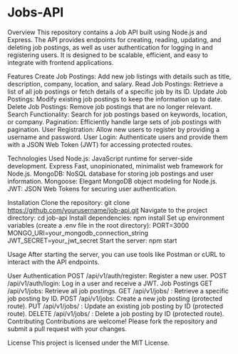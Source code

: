 # Jobs-API
 Overview
This repository contains a Job API built using Node.js and Express. The API provides endpoints for creating, reading, updating, and deleting job postings, as well as user authentication for logging in and registering users. It is designed to be scalable, efficient, and easy to integrate with frontend applications.

Features
Create Job Postings: Add new job listings with details such as title, description, company, location, and salary.
Read Job Postings: Retrieve a list of all job postings or fetch details of a specific job by its ID.
Update Job Postings: Modify existing job postings to keep the information up to date.
Delete Job Postings: Remove job postings that are no longer relevant.
Search Functionality: Search for job postings based on keywords, location, or company.
Pagination: Efficiently handle large sets of job postings with pagination.
User Registration: Allow new users to register by providing a username and password.
User Login: Authenticate users and provide them with a JSON Web Token (JWT) for accessing protected routes.

Technologies Used
Node.js: JavaScript runtime for server-side development.
Express Fast, unopinionated, minimalist web framework for Node.js.
MongoDB: NoSQL database for storing job postings and user information.
Mongoose: Elegant MongoDB object modeling for Node.js.
JWT: JSON Web Tokens for securing user authentication.

Installation
Clone the repository:
git clone https://github.com/yourusername/job-api.git
Navigate to the project directory:
cd job-api
Install dependencies:
npm install
Set up environment variables (create a .env file in the root directory):
PORT=3000
MONGO_URI=your_mongodb_connection_string
JWT_SECRET=your_jwt_secret
Start the server:
npm start

Usage
After starting the server, you can use tools like Postman or cURL to interact with the API endpoints.

User Authentication
POST /api/v1/auth/register: Register a new user.
POST /api/v1/auth/login: Log in a user and receive a JWT.
Job Postings
GET /api/v1/jobs: Retrieve all job postings.
GET /api/v1/jobs/
: Retrieve a specific job posting by ID.
POST /api/v1/jobs: Create a new job posting (protected route).
PUT /api/v1/jobs/
: Update an existing job posting by ID (protected route).
DELETE /api/v1/jobs/
: Delete a job posting by ID (protected route).
Contributing
Contributions are welcome! Please fork the repository and submit a pull request with your changes.

License
This project is licensed under the MIT License.
